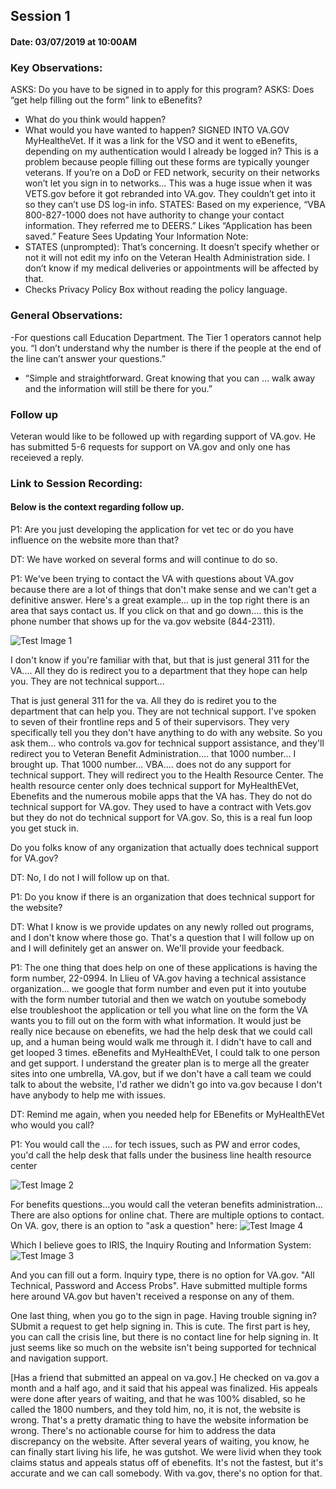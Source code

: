 ## Session 1
#### Date: 03/07/2019 at 10:00AM
### Key Observations: 
ASKS: Do you have to be signed in to apply for this program? 
ASKS: Does “get help filling out the form” link to eBenefits? 
-	What do you think would happen?
-	What would you have wanted to happen? 
SIGNED INTO VA.GOV
MyHealtheVet. If it was a link for the VSO and it went to eBenefits, depending on my authentication would I already be logged in? This is a problem because people filling out these forms are typically younger veterans. If you’re on a DoD or FED network, security on their networks won’t let you sign in to networks… This was a huge issue when it was VETS.gov before it got rebranded into VA.gov. They couldn’t get into it so they can’t use DS log-in info. 
STATES: Based on my experience, “VBA 800-827-1000 does not have authority to change your contact information. They referred me to DEERS.”
Likes “Application has been saved.” Feature
Sees Updating Your Information Note:
- STATES (unprompted): That’s concerning. It doesn’t specify whether or not it will not edit my info on the Veteran Health Administration side. I don’t know if my medical deliveries or appointments will be affected by that.
- Checks Privacy Policy Box without reading the policy language. 
### General Observations: 
-For questions call Education Department. The Tier 1 operators cannot help you. “I don’t understand why the number is there if the people at the end of the line can’t answer your questions.”
- “Simple and straightforward.  Great knowing that you can … walk away and the information will still be there for you.”

### Follow up
Veteran would like to be followed up with regarding support of VA.gov. He has submitted 5-6 requests for support on VA.gov and only one has receieved a reply. 
### Link to Session Recording: 

#### Below is the context regarding follow up. 
  P1: Are you just developing the application for vet tec or do you have influence on the website more than that?
  
  DT: We have worked on several forms and will continue to do so.
  
  P1: We've been trying to contact the VA with questions about VA.gov because there are a lot of things that don't make sense and we can't get a definitive answer. Here's a great example... up in the top right there is an area that says contact us. If you click on that and go down.... this is the phone number that shows up for the va.gov website (844-2311).
  
 ![Test Image 1](https://github.com/department-of-veterans-affairs/vets.gov-team/blob/master/Products/Education/Education%20Benefits%20Apps/VETTEC%200994/UAT/UAT%20Screenshots/Image%201.png)
 
 I don't know if you're familiar with that, but that is just general 311 for the VA.... All they do is redirect you to a department that they hope can help you. They are not technical support...
  
  That is just general 311 for the va. All they do is rediret you to the department that can help you. They are not technical support. I've spoken to seven of their frontline reps and 5 of their supervisors. They very specifically tell you they don't have anything to do with any website. So you ask them... who controls va.gov for technical support assistance, and they'll redirect you to Veteran Benefit Administration.... that 1000 number... I brought up. That 1000 number... VBA.... does not do any support for technical support. They will redirect you to the Health Resource Center. The health resource center only does technical support for MyHealthEVet, Ebenefits and the numerous mobile apps that the VA has. They do not do technical support for VA.gov. They used to have a contract with Vets.gov but they do not do technical support for VA.gov. So, this is a real fun loop you get stuck in. 
  
  Do you folks know of any organization that actually does technical support for VA.gov?
  
  DT: No, I do not I will follow up on that. 
  
  P1: Do you know if there is an organization that does technical support for the website?
  
 DT:  What I know is we provide updates on any newly rolled out programs, and I don't know where those go. That's a question that I will follow up on and I will definitely get an answer on. We'll provide your feedback.
 
  P1: The one thing that does help on one of these applications is having the form number, 22-0994. In Llieu of VA.gov having a technical assistance organization...  we google that form number and even put it into youtube with the form number tutorial and then we watch on youtube somebody else troubleshoot the application or tell you what line on the form the VA wants you to fill out on the form with what information. 
  It would just be really nice because on ebenefits, we had the help desk that we could call up, and a human being would walk me through it. I didn't have to call and get looped 3 times. eBenefits and MyHealthEVet, I could talk to one person and get support. I understand the greater plan is to merge all the greater sites into one umbrella, VA.gov, but if we don't have a call team we could talk to about the website, I'd rather we didn't go into va.gov because I don't have anybody to help me with issues. 
  
  DT: Remind me again, when you needed help for EBenefits or MyHealthEVet who would you call?
  
  P1: You would call the .... for tech issues, such as PW and error codes, you'd call the help desk that falls under the business line health resource center
  
  ![Test Image 2](https://github.com/department-of-veterans-affairs/vets.gov-team/blob/master/Products/Education/Education%20Benefits%20Apps/VETTEC%200994/UAT/UAT%20Screenshots/Screen%20Shot%202019-03-11%20at%2011.49.21%20AM.png)
  
  For benefits questions...you would call the veteran benefits administration... There are also options for online chat. There are multiple options to contact. 
  On VA. gov, there is an option to "ask a question" here: 
![Test Image 4](https://github.com/department-of-veterans-affairs/vets.gov-team/blob/master/Products/Education/Education%20Benefits%20Apps/VETTEC%200994/UAT/UAT%20Screenshots/Image2.png)
  
  Which I believe goes to IRIS, the Inquiry Routing and Information System: 
![Test Image 3](https://github.com/department-of-veterans-affairs/vets.gov-team/blob/master/Products/Education/Education%20Benefits%20Apps/VETTEC%200994/UAT/UAT%20Screenshots/Screen%20Shot%202019-03-11%20at%201.24.49%20PM.png)
 
And you can fill out a form. Inquiry type, there is no option for VA.gov. "All Technical, Password and Access Probs". Have submitted multiple forms here around VA.gov but haven't received a response on any of them. 
 
One last thing, when you go to the sign in page. Having trouble signing in? SUbmit a request to get help signing in. This is cute. The      first part is hey, you can call the crisis line, but there is no contact line for help signing in. It just seems like so much on the      website isn't being supported for technical and navigation support. 
  
  [Has a friend that submitted an appeal on va.gov.] He checked on     va.gov a month and a half ago, and it said that his appeal was finalized. His appeals were done after years of waiting, and that he was   100% disabled, so he called the 1800 numbers, and they told him, no, it is not, the website is wrong. That's a pretty dramatic thing to   have the website information be wrong. There's no actionable course for him to address the data discrepancy on the website. After         several years of waiting, you know, he can finally start living his life, he was gutshot. We were livid when they took claims status and   appeals status off of ebenefits. It's not the fastest, but it's accurate and we can call somebody. With va.gov, there's no option for     that.
  
